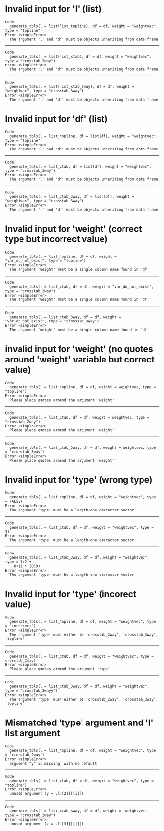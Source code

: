 # Invalid input for 'l' (list)

    Code
      generate_tbls(l = list(list_topline), df = df, weight = "weightvec", type = "topline")
    Error <simpleError>
      The argument 'l' and 'df' must be objects inheriting from data frame

---

    Code
      generate_tbls(l = list(list_xtab), df = df, weight = "weightvec", type = "crosstab_2way")
    Error <simpleError>
      The argument 'l' and 'df' must be objects inheriting from data frame

---

    Code
      generate_tbls(l = list(list_xtab_3way), df = df, weight = "weightvec", type = "crosstab_3way")
    Error <simpleError>
      The argument 'l' and 'df' must be objects inheriting from data frame

# Invalid input for 'df' (list)

    Code
      generate_tbls(l = list_topline, df = list(df), weight = "weightvec", type = "topline")
    Error <simpleError>
      The argument 'l' and 'df' must be objects inheriting from data frame

---

    Code
      generate_tbls(l = list_xtab, df = list(df), weight = "weightvec", type = "crosstab_2way")
    Error <simpleError>
      The argument 'l' and 'df' must be objects inheriting from data frame

---

    Code
      generate_tbls(l = list_xtab_3way, df = list(df), weight = "weightvec", type = "crosstab_3way")
    Error <simpleError>
      The argument 'l' and 'df' must be objects inheriting from data frame

# Invalid input for 'weight' (correct type but incorrect value)

    Code
      generate_tbls(l = list_topline, df = df, weight = "var_do_not_exist", type = "topline")
    Error <simpleError>
      The argument 'weight' must be a single column name found in 'df'

---

    Code
      generate_tbls(l = list_xtab, df = df, weight = "var_do_not_exist", type = "crosstab_2way")
    Error <simpleError>
      The argument 'weight' must be a single column name found in 'df'

---

    Code
      generate_tbls(l = list_xtab_3way, df = df, weight = "var_do_not_exist", type = "crosstab_3way")
    Error <simpleError>
      The argument 'weight' must be a single column name found in 'df'

# invalid input for 'weight' (no quotes around 'weight' variable but correct value)

    Code
      generate_tbls(l = list_topline, df = df, weight = weightvec, type = "topline")
    Error <simpleError>
      Please place quotes around the argument 'weight'

---

    Code
      generate_tbls(l = list_xtab, df = df, weight = weightvec, type = "crosstab_2way")
    Error <simpleError>
      Please place quotes around the argument 'weight'

---

    Code
      generate_tbls(l = list_xtab_3way, df = df, weight = weightvec, type = "crosstab_3way")
    Error <simpleError>
      Please place quotes around the argument 'weight'

# Invalid input for 'type' (wrong type)

    Code
      generate_tbls(l = list_topline, df = df, weight = "weightvec", type = FALSE)
    Error <simpleError>
      The argument 'type' must be a length-one character vector

---

    Code
      generate_tbls(l = list_xtab, df = df, weight = "weightvec", type = 3)
    Error <simpleError>
      The argument 'type' must be a length-one character vector

---

    Code
      generate_tbls(l = list_xtab_3way, df = df, weight = "weightvec", type = 1:2 +
        0+1i * (8:9))
    Error <simpleError>
      The argument 'type' must be a length-one character vector

# Invalid input for 'type' (incorect value)

    Code
      generate_tbls(l = list_topline, df = df, weight = "weightvec", type = "incorrect")
    Error <simpleError>
      The argument 'type' must either be 'crosstab_2way', 'crosstab_3way', 'topline'

---

    Code
      generate_tbls(l = list_xtab, df = df, weight = "weightvec", type = crosstab_2way)
    Error <simpleError>
      Please place quotes around the argument 'type'

---

    Code
      generate_tbls(l = list_xtab_3way, df = df, weight = "weightvec", type = "crosstab_3wayy")
    Error <simpleError>
      The argument 'type' must either be 'crosstab_2way', 'crosstab_3way', 'topline'

# Mismatched 'type' argument and 'l' list argument

    Code
      generate_tbls(l = list_topline, df = df, weight = "weightvec", type = "crosstab_2way")
    Error <simpleError>
      argument "y" is missing, with no default

---

    Code
      generate_tbls(l = list_xtab, df = df, weight = "weightvec", type = "topline")
    Error <simpleError>
      unused argument (y = .l[[2]][[i]])

---

    Code
      generate_tbls(l = list_xtab_3way, df = df, weight = "weightvec", type = "crosstab_2way")
    Error <simpleError>
      unused argument (z = .l[[3]][[i]])

